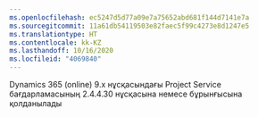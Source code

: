 ```yaml
---
ms.openlocfilehash: ec5247d5d77a09e7a75652abd681f144d7141e7a
ms.sourcegitcommit: 11a61db54119503e82faec5f99c4273e8d1247e5
ms.translationtype: HT
ms.contentlocale: kk-KZ
ms.lasthandoff: 10/16/2020
ms.locfileid: "4069840"
---
```

Dynamics 365 (online) 9.x нұсқасындағы Project Service бағдарламасының 2.4.4.30 нұсқасына немесе бұрынғысына қолданылады
